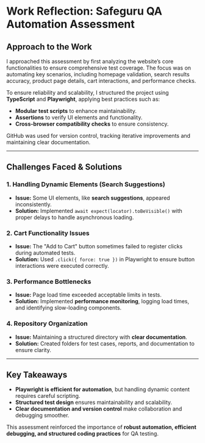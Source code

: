 # Work Reflection: Safeguru QA Automation Assessment

## **Approach to the Work**
I approached this assessment by first analyzing the website’s core functionalities to ensure comprehensive test coverage. The focus was on automating key scenarios, including homepage validation, search results accuracy, product page details, cart interactions, and performance checks.  

To ensure reliability and scalability, I structured the project using **TypeScript** and **Playwright**, applying best practices such as:
- **Modular test scripts** to enhance maintainability.
- **Assertions** to verify UI elements and functionality.
- **Cross-browser compatibility checks** to ensure consistency.

GitHub was used for version control, tracking iterative improvements and maintaining clear documentation.

---

## **Challenges Faced & Solutions**
### **1. Handling Dynamic Elements (Search Suggestions)**
- **Issue:** Some UI elements, like **search suggestions**, appeared inconsistently.
- **Solution:** Implemented `await expect(locator).toBeVisible()` with proper delays to handle asynchronous loading.

### **2. Cart Functionality Issues**
- **Issue:** The "Add to Cart" button sometimes failed to register clicks during automated tests.
- **Solution:** Used `.click({ force: true })` in Playwright to ensure button interactions were executed correctly.

### **3. Performance Bottlenecks**
- **Issue:** Page load time exceeded acceptable limits in tests.
- **Solution:** Implemented **performance monitoring**, logging load times, and identifying slow-loading components.

### **4. Repository Organization**
- **Issue:** Maintaining a structured directory with **clear documentation**.
- **Solution:** Created folders for test cases, reports, and documentation to ensure clarity.

---

## **Key Takeaways**
- **Playwright is efficient for automation**, but handling dynamic content requires careful scripting.
- **Structured test design** ensures maintainability and scalability.
- **Clear documentation and version control** make collaboration and debugging smoother.

This assessment reinforced the importance of **robust automation, efficient debugging, and structured coding practices** for QA testing. 
